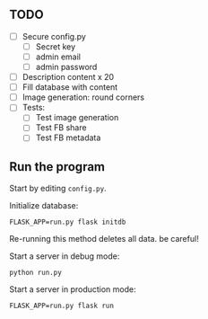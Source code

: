 ## TODO

- [ ] Secure config.py
  - [ ] Secret key
  - [ ] admin email
  - [ ] admin password
- [ ] Description content x 20
- [ ] Fill database with content
- [ ] Image generation: round corners
- [ ] Tests:
  - [ ] Test image generation
  - [ ] Test FB share
  - [ ] Test FB metadata

## Run the program

Start by editing `config.py`.

Initialize database:

    FLASK_APP=run.py flask initdb

Re-running this method deletes all data. be careful!

Start a server in debug mode:

    python run.py

Start a server in production mode:

    FLASK_APP=run.py flask run
